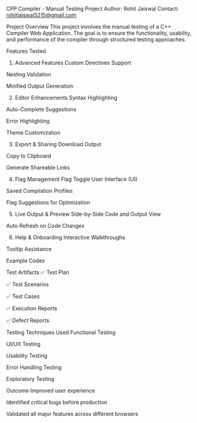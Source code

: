  CPP Compiler - Manual Testing Project
Author: Rohit Jaiswal
Contact: rohitjaiswal5215@gmail.com

 Project Overview
This project involves the manual testing of a C++ Compiler Web Application.
The goal is to ensure the functionality, usability, and performance of the compiler through structured testing approaches.

Features Tested
1. Advanced Features
Custom Directives Support

Nesting Validation

Minified Output Generation

2. Editor Enhancements
Syntax Highlighting

Auto-Complete Suggestions

Error Highlighting

Theme Customization

3. Export & Sharing
Download Output

Copy to Clipboard

Generate Shareable Links

4. Flag Management
Flag Toggle User Interface (UI)

Saved Compilation Profiles

Flag Suggestions for Optimization

5. Live Output & Preview
Side-by-Side Code and Output View

Auto Refresh on Code Changes

6. Help & Onboarding
Interactive Walkthroughs

Tooltip Assistance

Example Codes

 Test Artifacts
✅ Test Plan

✅ Test Scenarios

✅ Test Cases

✅ Execution Reports

✅ Defect Reports

 Testing Techniques Used
Functional Testing

UI/UX Testing

Usability Testing

Error Handling Testing

Exploratory Testing

Outcome
Improved user experience

Identified critical bugs before production

Validated all major features across different browsers

